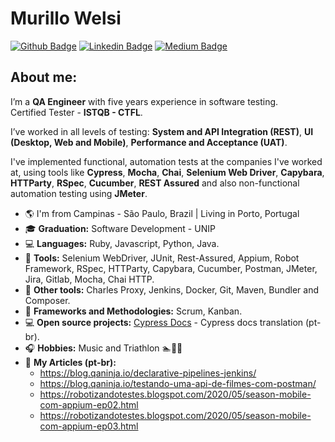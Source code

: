 # Murillo Welsi 
[![Github Badge](https://img.shields.io/badge/-Github-000?style=flat-square&logo=Github&logoColor=white&link=https://github.com/murillowelsi)](https://github.com/murillowelsi)
[![Linkedin Badge](https://img.shields.io/badge/-LinkedIn-blue?style=flat-square&logo=Linkedin&logoColor=white&link=https://www.linkedin.com/in/murillowelsi)](https://www.linkedin.com/in/murillowelsi)
[![Medium Badge](https://img.shields.io/badge/-@murillo.welsi-03a57a?style=flat-square&labelColor=000000&logo=Medium&link=https://medium.com/@murillo.welsi)](https://medium.com/@murillo.welsi)

## About me: 

I’m a **QA Engineer** with five years experience in software testing.  
Certified Tester - **ISTQB - CTFL**.

I’ve worked in all levels of testing: **System and API Integration (REST)**, **UI (Desktop, Web and Mobile)**, **Performance and Acceptance (UAT)**. 

I've implemented functional, automation tests at the companies I've worked at, using tools like **Cypress**, **Mocha**, **Chai**, **Selenium Web Driver**, **Capybara**,
**HTTParty**, **RSpec**, **Cucumber**, **REST Assured** and also non-functional automation testing using **JMeter**. 

- :earth_americas: I'm from Campinas - São Paulo, Brazil | Living in Porto, Portugal
- :mortar_board: **Graduation:** Software Development - UNIP
- :computer: **Languages:** Ruby, Javascript, Python, Java.
- :wrench: **Tools:** Selenium WebDriver, JUnit, Rest-Assured, Appium, Robot Framework, RSpec, HTTParty, Capybara, Cucumber, Postman, JMeter, Jira, Gitlab, Mocha, Chai HTTP.
- :hammer: **Other tools:** Charles Proxy, Jenkins, Docker, Git, Maven, Bundler and Composer.
- :bookmark_tabs: **Frameworks and Methodologies:** Scrum, Kanban.
- :computer: **Open source projects:** [Cypress Docs](https://github.com/pedrohyvo/cypress-docs-pt-br) - Cypress docs translation (pt-br).
- :headphones: **Hobbies:** Music and Triathlon :swimmer::bicyclist::runner:
- :newspaper: **My Articles (pt-br):** 
  - https://blog.qaninja.io/declarative-pipelines-jenkins/
  - https://blog.qaninja.io/testando-uma-api-de-filmes-com-postman/
  - https://robotizandotestes.blogspot.com/2020/05/season-mobile-com-appium-ep02.html
  - https://robotizandotestes.blogspot.com/2020/05/season-mobile-com-appium-ep03.html 

